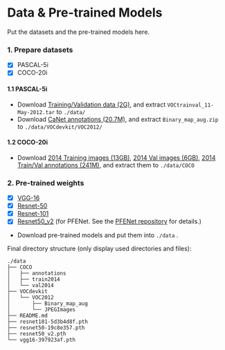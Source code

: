 # Data & Pre-trained Models

Put the datasets and the pre-trained models here.

### 1. Prepare datasets

*   [x] PASCAL-5i
*   [x] COCO-20i

#### 1.1 PASCAL-5i

*   Download [Training/Validation data (2G)](http://host.robots.ox.ac.uk/pascal/VOC/voc2012/VOCtrainval_11-May-2012.tar), and extract `VOCtrainval_11-May-2012.tar` to `./data/`  
*   Download [CaNet annotations (20.7M)](https://github.com/icoz69/CaNet/raw/master/Binary_map_aug.zip), and extract `Binary_map_aug.zip` to `./data/VOCdevkit/VOC2012/` 

#### 1.2 COCO-20i

*   Download [2014 Training images (13GB)](http://images.cocodataset.org/zips/train2014.zip), [2014 Val images (6GB)](http://images.cocodataset.org/zips/val2014.zip), [2014 Train/Val annotations (241M)](http://images.cocodataset.org/annotations/annotations_trainval2014.zip), and extract them to `./data/COCO` 

### 2. Pre-trained weights

*   [x] [VGG-16](https://download.pytorch.org/models/vgg16-397923af.pth) 
*   [x] [Resnet-50](https://download.pytorch.org/models/resnet50-19c8e357.pth)
*   [x] [Resnet-101](https://download.pytorch.org/models/resnet101-5d3b4d8f.pth)
*   [x] [Resnet50_v2](https://mycuhk-my.sharepoint.com/:u:/g/personal/1155122171_link_cuhk_edu_hk/EQEY0JxITwVHisdVzusEqNUBNsf1CT8MsALdahUhaHrhlw?e=4%3a2o3XTL&at=9) (for PFENet. See the [PFENet repository](https://github.com/Jia-Research-Lab/PFENet) for details.)

*   Download pre-trained models and put them into `./data` .

Final directory structure (only display used directories and files):

```
./data
├── COCO
│   ├── annotations
│   ├── train2014
│   └── val2014
├── VOCdevkit
│   └── VOC2012
│       ├── Binary_map_aug
│       └── JPEGImages
├── README.md
├── resnet101-5d3b4d8f.pth
├── resnet50-19c8e357.pth
├── resnet50_v2.pth
└── vgg16-397923af.pth
```


